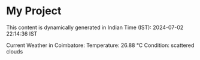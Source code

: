 # My Project

This content is dynamically generated in Indian Time (IST): 2024-07-02 22:14:36 IST


Current Weather in Coimbatore:
Temperature: 26.88 °C
Condition: scattered clouds
